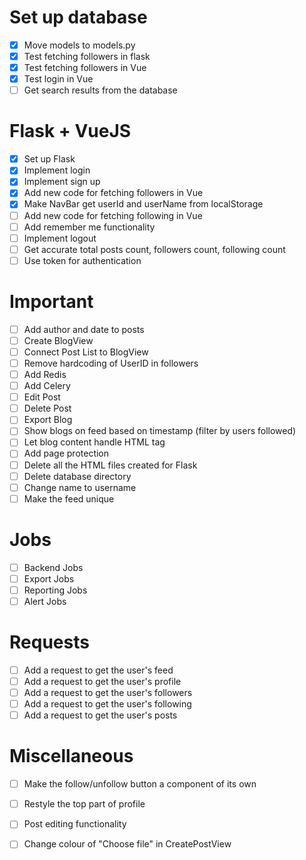 # Set up database
- [x] Move models to models.py
- [x] Test fetching followers in flask
- [x] Test fetching followers in Vue
- [x] Test login in Vue
- [ ] Get search results from the database

# Flask + VueJS
- [x] Set up Flask
- [x] Implement login
- [x] Implement sign up
- [x] Add new code for fetching followers in Vue
- [x] Make NavBar get userId and userName from localStorage
- [ ] Add new code for fetching following in Vue
- [ ] Add remember me functionality
- [ ] Implement logout
- [ ] Get accurate total posts count, followers count, following count
- [ ] Use token for authentication

# Important
- [ ] Add author and date to posts
- [ ] Create BlogView
- [ ] Connect Post List to BlogView 
- [ ] Remove hardcoding of UserID in followers
- [ ] Add Redis
- [ ] Add Celery
- [ ] Edit Post
- [ ] Delete Post
- [ ] Export Blog
- [ ] Show blogs on feed based on timestamp (filter by users followed)
- [ ] Let blog content handle HTML tag
- [ ] Add page protection
- [ ] Delete all the HTML files created for Flask
- [ ] Delete database directory
- [ ] Change name to username
- [ ] Make the feed unique

# Jobs
- [ ] Backend Jobs
- [ ] Export Jobs
- [ ] Reporting Jobs
- [ ] Alert Jobs

# Requests
- [ ] Add a request to get the user's feed
- [ ] Add a request to get the user's profile
- [ ] Add a request to get the user's followers
- [ ] Add a request to get the user's following
- [ ] Add a request to get the user's posts

# Miscellaneous
- [ ] Make the follow/unfollow button a component of its own
- [ ] Restyle the top part of profile
- [ ] Post editing functionality
- [ ] Change colour of "Choose file" in CreatePostView

